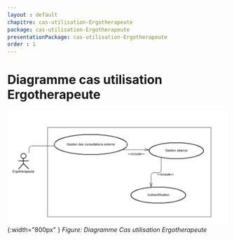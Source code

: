 ```yaml
---
layout : default
chapitre: cas-utilisation-Ergotherapeute
package: cas-utilisation-Ergotherapeute
presentationPackage: cas-utilisation-Ergotherapeute
order : 1
---
```



# Diagramme cas utilisation Ergotherapeute

![Diagramme Cas utilisation Ergotherapeute](./images/cas-utilisation.PNG){:width="800px" }
*Figure: Diagramme Cas utilisation Ergotherapeute*
